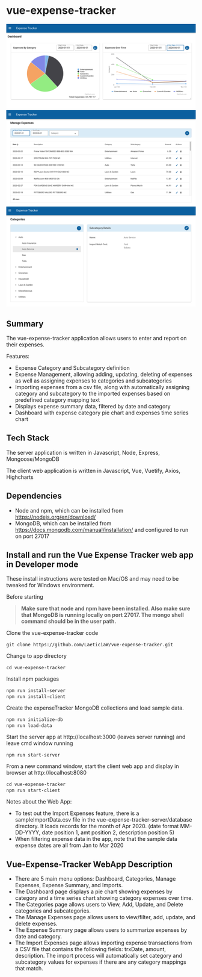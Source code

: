 # vue-expense-tracker

![ScreenShot](vue-expense-tracker-client/src/assets/screenshot-dashboard.png)
![ScreenShot](vue-expense-tracker-client/src/assets/screenshot-expenses.png)
![ScreenShot](vue-expense-tracker-client/src/assets/screenshot-categories.png)

## Summary
The vue-expense-tracker application allows users to enter and report on their expenses.

Features:
* Expense Category and Subcategory definition
* Expense Management, allowing adding, updating, deleting of expenses as well as assigning expenses to categories and subcategories
* Importing expenses from a csv file, along with automatically assigning category and subcategory to the imported expenses based on predefined category mapping text
* Displays expense summary data, filtered by date and category
* Dashboard with expense category pie chart and expenses time series chart

## Tech Stack
The server application is written in Javascript, Node, Express, Mongoose/MongoDB

The client web application is written in Javascript, Vue, Vuetify, Axios, Highcharts

## Dependencies
* Node and npm, which can be installed from https://nodejs.org/en/download/
* MongoDB, which can be installed from https://docs.mongodb.com/manual/installation/ and configured to run on port 27017

## Install and run the Vue Expense Tracker web app in Developer mode

These install instructions were tested on Mac/OS and may need to be tweaked for Windows environment.

Before starting
>**Make sure that node and npm have been installed.
>Also make sure that MongoDB is running locally on port 27017.  The mongo shell command should be in the user path.**

Clone the vue-expense-tracker code
```shell
git clone https://github.com/LaeticiaW/vue-expense-tracker.git
```

Change to app directory
```shell
cd vue-expense-tracker
```

Install npm packages
```shell
npm run install-server
npm run install-client
```

Create the expenseTracker MongoDB collections and load sample data.
```shell
npm run initialize-db
npm run load-data
```

Start the server app at http://localhost:3000 (leaves server running) and leave cmd window running
```shell
npm run start-server
```

From a new command window, start the client web app and display in browser at http://localhost:8080

```shell
cd vue-expense-tracker
npm run start-client
```


Notes about the Web App:

* To test out the Import Expenses feature, there is a sampleImportData.csv file in the vue-expense-tracker-server/database directory.  It loads records for the month of Apr 2020. (date format MM-DD-YYYY, date position 1, amt position 2, description position 5)
* When filtering expense data in the app, note that the sample data expense dates are all from Jan to Mar 2020

## Vue-Expense-Tracker WebApp Description

* There are 5 main menu options:  Dashboard, Categories, Manage Expenses, Expense Summary, and Imports.
* The Dashboard page displays a pie chart showing expenses by category and a time series chart showing category expenses over time.
* The Categories page allows users to View, Add, Update, and Delete categories and subcategories.
* The Manage Expenses page allows users to view/filter, add, update, and delete expenses.
* The Expense Summary page allows users to summarize expenses by date and category.
* The Import Expenses page allows importing expense transactions from a CSV file that contains the following fields: trxDate, amount, description.  The import process will automatically set category and subcategory values for expenses if there are any category mappings that match.
   
